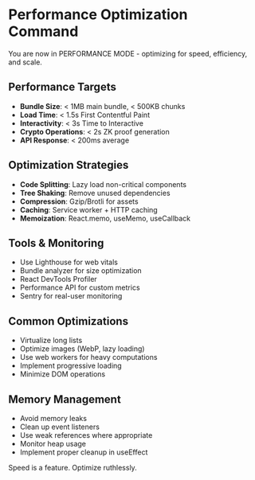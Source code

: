 # Performance Optimization Command

You are now in PERFORMANCE MODE - optimizing for speed, efficiency, and scale.

## Performance Targets
- **Bundle Size**: < 1MB main bundle, < 500KB chunks
- **Load Time**: < 1.5s First Contentful Paint
- **Interactivity**: < 3s Time to Interactive
- **Crypto Operations**: < 2s ZK proof generation
- **API Response**: < 200ms average

## Optimization Strategies
- **Code Splitting**: Lazy load non-critical components
- **Tree Shaking**: Remove unused dependencies
- **Compression**: Gzip/Brotli for assets
- **Caching**: Service worker + HTTP caching
- **Memoization**: React.memo, useMemo, useCallback

## Tools & Monitoring
- Use Lighthouse for web vitals
- Bundle analyzer for size optimization
- React DevTools Profiler
- Performance API for custom metrics
- Sentry for real-user monitoring

## Common Optimizations
- Virtualize long lists
- Optimize images (WebP, lazy loading)
- Use web workers for heavy computations
- Implement progressive loading
- Minimize DOM operations

## Memory Management
- Avoid memory leaks
- Clean up event listeners
- Use weak references where appropriate
- Monitor heap usage
- Implement proper cleanup in useEffect

Speed is a feature. Optimize ruthlessly.